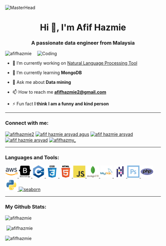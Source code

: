 ![MasterHead](https://i.redd.it/thj41ymmh0351.gif)

<h1 align="center">Hi 👋, I'm Afif Hazmie</h1>
<h3 align="center">A passionate data engineer from Malaysia</h3>
<img align="right" alt="Coding" width="400" src="https://www.lambdatest.com/resources/images/news24.gif">


<p align="left"> <img src="https://komarev.com/ghpvc/?username=afifhazmie&label=Profile%20views&color=0e75b6&style=flat" alt="afifhazmie" /> </p>

- 🔭 I’m currently working on [Natural Language Processing Tool](https://github.com/drshahizan/special-topic-data-engineering/tree/main/project)

- 🌱 I’m currently learning **MongoDB**

- 💬 Ask me about **Data mining**

- 📫 How to reach me **afifhazmie2@gmail.com**

- ⚡ Fun fact **I think I am a funny and kind person**

---
<h3 align="left">Connect with me:</h3>
<p align="left">
<a href="https://twitter.com/afifhazmie2" target="blank"><img align="center" src="https://raw.githubusercontent.com/rahuldkjain/github-profile-readme-generator/master/src/images/icons/Social/twitter.svg" alt="afifhazmie2" height="30" width="40" /></a>
<a href="https://linkedin.com/in/afif hazmie arsyad agus" target="blank"><img align="center" src="https://raw.githubusercontent.com/rahuldkjain/github-profile-readme-generator/master/src/images/icons/Social/linked-in-alt.svg" alt="afif hazmie arsyad agus" height="30" width="40" /></a>
<a href="https://kaggle.com/afif hazmie arsyad" target="blank"><img align="center" src="https://raw.githubusercontent.com/rahuldkjain/github-profile-readme-generator/master/src/images/icons/Social/kaggle.svg" alt="afif hazmie arsyad" height="30" width="40" /></a>
<a href="https://fb.com/afif hazmie arsyad" target="blank"><img align="center" src="https://raw.githubusercontent.com/rahuldkjain/github-profile-readme-generator/master/src/images/icons/Social/facebook.svg" alt="afif hazmie arsyad" height="30" width="40" /></a>
<a href="https://instagram.com/afifhazmy_" target="blank"><img align="center" src="https://raw.githubusercontent.com/rahuldkjain/github-profile-readme-generator/master/src/images/icons/Social/instagram.svg" alt="afifhazmy_" height="30" width="40" /></a>
</p>

---

<h3 align="left">Languages and Tools:</h3>
<p align="left"> <a href="https://aws.amazon.com" target="_blank" rel="noreferrer"> <img src="https://raw.githubusercontent.com/devicons/devicon/master/icons/amazonwebservices/amazonwebservices-original-wordmark.svg" alt="aws" width="40" height="40"/> </a> <a href="https://getbootstrap.com" target="_blank" rel="noreferrer"> <img src="https://raw.githubusercontent.com/devicons/devicon/master/icons/bootstrap/bootstrap-plain-wordmark.svg" alt="bootstrap" width="40" height="40"/> </a> <a href="https://www.w3schools.com/cpp/" target="_blank" rel="noreferrer"> <img src="https://raw.githubusercontent.com/devicons/devicon/master/icons/cplusplus/cplusplus-original.svg" alt="cplusplus" width="40" height="40"/> </a> <a href="https://www.w3schools.com/css/" target="_blank" rel="noreferrer"> <img src="https://raw.githubusercontent.com/devicons/devicon/master/icons/css3/css3-original-wordmark.svg" alt="css3" width="40" height="40"/> </a> <a href="https://www.w3.org/html/" target="_blank" rel="noreferrer"> <img src="https://raw.githubusercontent.com/devicons/devicon/master/icons/html5/html5-original-wordmark.svg" alt="html5" width="40" height="40"/> </a> <a href="https://developer.mozilla.org/en-US/docs/Web/JavaScript" target="_blank" rel="noreferrer"> <img src="https://raw.githubusercontent.com/devicons/devicon/master/icons/javascript/javascript-original.svg" alt="javascript" width="40" height="40"/> </a> <a href="https://www.mongodb.com/" target="_blank" rel="noreferrer"> <img src="https://raw.githubusercontent.com/devicons/devicon/master/icons/mongodb/mongodb-original-wordmark.svg" alt="mongodb" width="40" height="40"/> </a> <a href="https://www.mysql.com/" target="_blank" rel="noreferrer"> <img src="https://raw.githubusercontent.com/devicons/devicon/master/icons/mysql/mysql-original-wordmark.svg" alt="mysql" width="40" height="40"/> </a> <a href="https://pandas.pydata.org/" target="_blank" rel="noreferrer"> <img src="https://raw.githubusercontent.com/devicons/devicon/2ae2a900d2f041da66e950e4d48052658d850630/icons/pandas/pandas-original.svg" alt="pandas" width="40" height="40"/> </a> <a href="https://www.photoshop.com/en" target="_blank" rel="noreferrer"> <img src="https://raw.githubusercontent.com/devicons/devicon/master/icons/photoshop/photoshop-line.svg" alt="photoshop" width="40" height="40"/> </a> <a href="https://www.php.net" target="_blank" rel="noreferrer"> <img src="https://raw.githubusercontent.com/devicons/devicon/master/icons/php/php-original.svg" alt="php" width="40" height="40"/> </a> <a href="https://www.python.org" target="_blank" rel="noreferrer"> <img src="https://raw.githubusercontent.com/devicons/devicon/master/icons/python/python-original.svg" alt="python" width="40" height="40"/> </a> <a href="https://seaborn.pydata.org/" target="_blank" rel="noreferrer"> <img src="https://seaborn.pydata.org/_images/logo-mark-lightbg.svg" alt="seaborn" width="40" height="40"/> </a> </p>

---

<h3 align="left">My Github Stats:</h3>
<p><img align="center" src="https://github-readme-streak-stats.herokuapp.com/?user=afifhazmie&" alt="afifhazmie" /></p>

<p>&nbsp;<img align="center" src="https://github-readme-stats.vercel.app/api?username=afifhazmie&show_icons=true&locale=en" alt="afifhazmie" /></p>

<p><img align="center" src="https://github-readme-stats.vercel.app/api/top-langs?username=afifhazmie&show_icons=true&locale=en&layout=compact" alt="afifhazmie" /></p>

